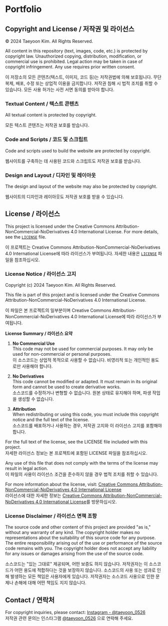 # Portfolio

## Copyright and License / 저작권 및 라이선스

© 2024 Taeyoon Kim. All Rights Reserved.

All content in this repository (text, images, code, etc.) is protected by copyright law. Unauthorized copying, distribution, modification, or commercial use is prohibited. Legal action may be taken in case of copyright infringement. Any use requires prior written consent.

이 저장소의 모든 콘텐츠(텍스트, 이미지, 코드 등)는 저작권법에 의해 보호됩니다. 무단 복제, 배포, 수정 또는 상업적 이용을 금지합니다. 저작권 침해 시 법적 조치를 취할 수 있습니다. 모든 사용 허가는 사전 서면 동의를 받아야 합니다.

### Textual Content / 텍스트 콘텐츠

All textual content is protected by copyright.

모든 텍스트 콘텐츠는 저작권 보호를 받습니다.

### Code and Scripts / 코드 및 스크립트

Code and scripts used to build the website are protected by copyright.

웹사이트를 구축하는 데 사용된 코드와 스크립트도 저작권 보호를 받습니다.

### Design and Layout / 디자인 및 레이아웃

The design and layout of the website may also be protected by copyright.

웹사이트의 디자인과 레이아웃도 저작권 보호를 받을 수 있습니다.

## License / 라이선스

This project is licensed under the Creative Commons Attribution-NonCommercial-NoDerivatives 4.0 International License. For more details, see the [`LICENSE`](LICENSE.md) file.

이 프로젝트는 Creative Commons Attribution-NonCommercial-NoDerivatives 4.0 International License에 따라 라이선스가 부여됩니다. 자세한 내용은 [`LICENSE`](LICENSE.md) 파일을 참조하십시오.

### License Notice / 라이선스 고지

Copyright (c) 2024 Taeyoon Kim. All Rights Reserved.

This file is part of this project and is licensed under the Creative Commons Attribution-NonCommercial-NoDerivatives 4.0 International License.

이 파일은 본 프로젝트의 일부분이며 Creative Commons Attribution-NonCommercial-NoDerivatives 4.0 International License에 따라 라이선스가 부여됩니다.

**License Summary / 라이선스 요약**

1. **No Commercial Use**  
   This code may not be used for commercial purposes. It may only be used for non-commercial or personal purposes.  
   이 소스코드는 상업적 목적으로 사용할 수 없습니다. 비영리적 또는 개인적인 용도로만 사용해야 합니다.

2. **No Derivatives**  
   This code cannot be modified or adapted. It must remain in its original form and cannot be used to create derivative works.  
   소스코드를 수정하거나 변형할 수 없습니다. 원본 상태로 유지해야 하며, 파생 작업을 생성할 수 없습니다.

3. **Attribution**  
   When redistributing or using this code, you must include this copyright notice and the full text of the license.  
   소스코드를 배포하거나 사용하는 경우, 저작권 고지와 이 라이선스 고지를 포함해야 합니다.

For the full text of the license, see the LICENSE file included with this project.  
자세한 라이선스 정보는 본 프로젝트에 포함된 LICENSE 파일을 참조하십시오.

Any use of this file that does not comply with the terms of the license may result in legal action.  
이 파일의 사용이 라이선스 조건을 준수하지 않을 경우 법적 조치를 취할 수 있습니다.

For more information about the license, visit: [Creative Commons Attribution-NonCommercial-NoDerivatives 4.0 International License](https://creativecommons.org/licenses/by-nc-nd/4.0/)  
라이선스에 대한 자세한 정보는 [Creative Commons Attribution-NonCommercial-NoDerivatives 4.0 International License](https://creativecommons.org/licenses/by-nc-nd/4.0/)를 방문하십시오.

### License Disclaimer / 라이선스 면책 조항

The source code and other content of this project are provided "as is," without any warranty of any kind. The copyright holder makes no representations about the suitability of this source code for any purpose. The entire responsibility arising out of the use or performance of the source code remains with you. The copyright holder does not accept any liability for any issues or damages arising from the use of the source code.

소스코드는 "있는 그대로" 제공되며, 어떤 보증도 하지 않습니다. 저작권자는 이 소스코드가 어떤 용도에 적합하다는 것을 보장하지 않습니다. 소스코드의 사용 또는 성과로 인해 발생하는 모든 책임은 사용자에게 있습니다. 저작권자는 소스코드 사용으로 인한 문제나 손해에 대해 어떤 책임도 지지 않습니다.

## Contact / 연락처

For copyright inquiries, please contact: [Instagram - @taeyoon_0526](https://www.instagram.com/taeyoon_0526)  
저작권 관련 문의는 인스타그램 [@taeyoon_0526](https://www.instagram.com/taeyoon_0526) 으로 연락해 주세요.
